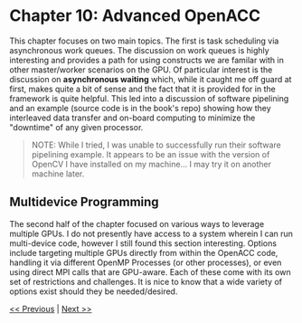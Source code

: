 # Chapter 10: Advanced OpenACC

This chapter focuses on two main topics. The first is task scheduling via asynchronous work queues. The discussion on work queues is highly interesting and provides a path for using constructs we are familar with in other master/worker scenarios on the GPU. Of particular interest is the discussion on __asynchronous waiting__ which, while it caught me off guard at first, makes quite a bit of sense and the fact that it is provided for in the framework is quite helpful. This led into a discussion of software pipelining and an example (source code is in the book's repo) showing how they interleaved data transfer and on-board computing to minimize the "downtime" of any given processor.

> NOTE: While I tried, I was unable to successfully run their software pipelining example. It appears to be an issue with the version of OpenCV I have installed on my machine... I may try it on another machine later.

## Multidevice Programming

The second half of the chapter focused on various ways to leverage multiple GPUs. I do not presently have access to a system wherein I can run multi-device code, however I still found this section interesting. Options include targeting multiple GPUs directly from within the OpenACC code, handling it via different OpenMP Processes (or other processes), or even using direct MPI calls that are GPU-aware. Each of these come with its own set of restrictions and challenges. It is nice to know that a wide variety of options exist should they be needed/desired.

[<< Previous](../Chapter_09/readme.md)
|
[Next >>](../Chapter_11/readme.md)
